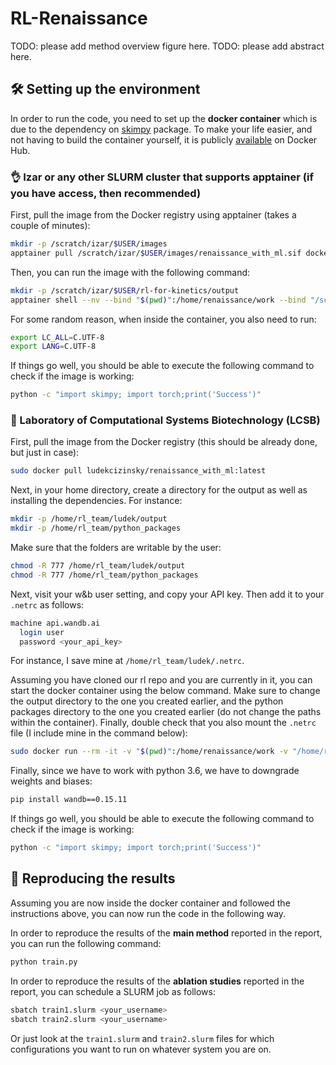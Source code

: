 # RL-Renaissance

TODO: please add method overview figure here.
TODO: please add abstract here.


## 🛠️ Setting up the environment

In order to run the code, you need to set up the **docker container** which is due to the dependency on [skimpy](https://github.com/EPFL-LCSB/skimpy) package. To make your life easier, and not having to build the container yourself, it is publicly [available](https://hub.docker.com/repository/docker/ludekcizinsky/renaissance_with_ml/general) on Docker Hub.

### 👌 Izar or any other SLURM cluster that supports apptainer (if you have access, then recommended)

First, pull the image from the Docker registry using apptainer (takes a couple of minutes):

```bash
mkdir -p /scratch/izar/$USER/images
apptainer pull /scratch/izar/$USER/images/renaissance_with_ml.sif docker://ludekcizinsky/renaissance_with_ml:latest
```

Then, you can run the image with the following command:

```bash
mkdir -p /scratch/izar/$USER/rl-for-kinetics/output
apptainer shell --nv --bind "$(pwd)":/home/renaissance/work --bind "/scratch/izar/$USER/rl-for-kinetics/output:/home/renaissance/output" /scratch/izar/$USER/images/renaissance_with_ml.sif
```

For some random reason, when inside the container, you also need to run:

```bash
export LC_ALL=C.UTF-8
export LANG=C.UTF-8
```

If things go well, you should be able to execute the following command to check if the image is working:

```bash
python -c "import skimpy; import torch;print('Success')"
```

### 🌿 Laboratory of Computational Systems Biotechnology (LCSB)

First, pull the image from the Docker registry (this should be already done, but just in case):

```bash
sudo docker pull ludekcizinsky/renaissance_with_ml:latest
```

Next, in your home directory, create a directory for the output as well as installing the dependencies. For instance:

```bash
mkdir -p /home/rl_team/ludek/output
mkdir -p /home/rl_team/python_packages
```

Make sure that the folders are writable by the user:

```bash
chmod -R 777 /home/rl_team/ludek/output
chmod -R 777 /home/rl_team/python_packages
```

Next, visit your w&b user setting, and copy your API key. Then add it to your `.netrc` as follows:

```bash
machine api.wandb.ai
  login user
  password <your_api_key>
```

For instance, I save mine at `/home/rl_team/ludek/.netrc`.

Assuming you have cloned our rl repo and you are currently in it, you can start the docker container using the below command. Make sure to change the output directory to the one you created earlier, 
and the python packages directory to the one you created earlier (do not change the paths within the container). Finally, double check that you also mount the `.netrc` file (I include mine in the command below):

```bash
sudo docker run --rm -it -v "$(pwd)":/home/renaissance/work -v "/home/rl_team/ludek/output:/home/renaissance/output" -v "/home/rl_team/python_packages:/home/renaissance/.local" -v "/home/rl_team/ludek/.netrc:/home/renaissance/.netrc" ludekcizinsky/renaissance_with_ml
```

Finally, since we have to work with python 3.6, we have to downgrade weights and biases:

```bash
pip install wandb==0.15.11
```

If things go well, you should be able to execute the following command to check if the image is working:

```bash
python -c "import skimpy; import torch;print('Success')"
```

## 🚀 Reproducing the results

Assuming you are now inside the docker container and followed the instructions above, you can now run the code in the following way.

In order to reproduce the results of the **main method** reported in the report, you can run the following command:

```bash
python train.py
```

In order to reproduce the results of the **ablation studies** reported in the report, you can schedule a SLURM job as follows:

```bash
sbatch train1.slurm <your_username>
sbatch train2.slurm <your_username>
```

Or just look at the `train1.slurm` and `train2.slurm` files for which configurations you want to run on whatever system you are on.